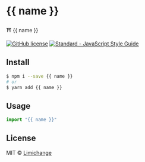 # {{ name }}
⛩ {{ name }}

[![GitHub license](https://img.shields.io/badge/license-MIT-blue.svg?style=flat-square)](https://raw.githubusercontent.com/limichange/yuki-git-commit/master/LICENSE)
[![Standard - JavaScript Style Guide](https://img.shields.io/badge/code%20style-standard-brightgreen.svg?style=flat-square)](http://standardjs.com/)

## Install
```bash
$ npm i --save {{ name }}
# or
$ yarn add {{ name }}
```

## Usage
```js
import "{{ name }}"
```

## License
MIT © [Limichange](https://github.com/limichange)

